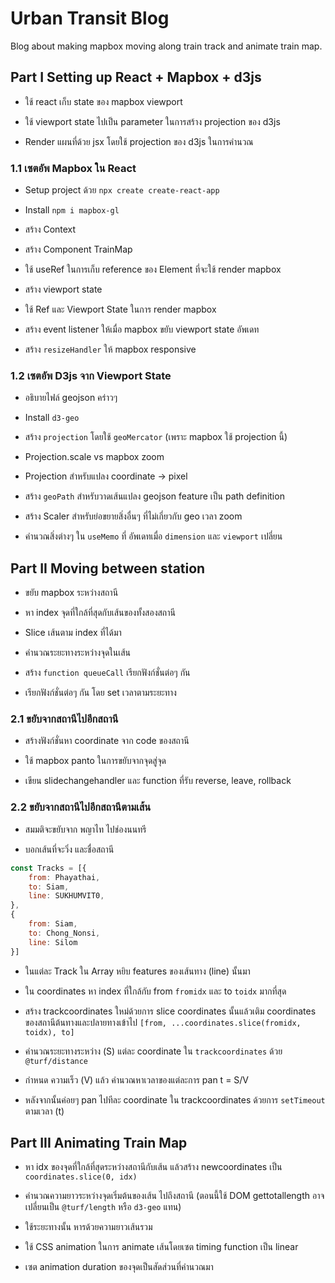 # Urban Transit Blog

Blog about making mapbox moving along train track and animate train map.

## Part I Setting up React + Mapbox + d3js

- ใช้ react เก็บ state ของ mapbox viewport 

- ใช้ viewport state ไปเป็น parameter ในการสร้าง projection ของ d3js

- Render แผนที่ด้วย jsx โดยใช้ projection ของ d3js ในการคำนวณ

### 1.1 เซตอัพ Mapbox ใน React

- Setup project ด้วย `npx create create-react-app`

- Install `npm i mapbox-gl`

- สร้าง Context

- สร้าง Component TrainMap

- ใช้ useRef ในการเก็บ reference ของ Element ที่จะใช้ render mapbox

- สร้าง viewport state

- ใช้ Ref และ Viewport State ในการ render mapbox

- สร้าง event listener ให้เมื่อ mapbox ขยับ viewport state อัพเดท

- สร้าง `resizeHandler` ให้ mapbox responsive

### 1.2 เซตอัพ D3js จาก Viewport State

- อธิบายไฟล์ geojson คร่าวๆ

- Install `d3-geo`

- สร้าง `projection` โดยใช้ `geoMercator` (เพราะ mapbox ใช้ projection นี้)

- Projection.scale vs mapbox zoom

- Projection สำหรับแปลง coordinate -> pixel

- สร้าง `geoPath` สำหรับวาดเส้นแปลง geojson feature เป็น path definition

- สร้าง Scaler สำหรับย่อขยายสิ่งอื่นๆ ที่ไม่เกี่ยวกับ geo เวลา zoom

- คำนวณสิ่งต่างๆ ใน `useMemo` ที่ อัพเดทเมื่อ `dimension` และ `viewport` เปลี่ยน

## Part II Moving between station

- ขยับ mapbox ระหว่างสถานี

- หา index จุดที่ใกล้ที่สุดกับเส้นของทั้งสองสถานี

- Slice เส้นตาม index ที่ได้มา

- คำนวณระยะทางระหว่างจุดในเส้น

- สร้าง `function queueCall` เรียกฟังก์ชั่นต่อๆ กัน

- เรียกฟังก์ชั่นต่อๆ กัน โดย set เวลาตามระยะทาง

### 2.1 ขยับจากสถานีไปอีกสถานี

- สร้างฟังก์ชั่นหา coordinate จาก code ของสถานี

- ใช้ mapbox panto ในการขยับจากจุดสู่จุด

- เขียน slidechangehandler และ function ที่รับ reverse, leave, rollback

### 2.2 ขยับจากสถานีไปอีกสถานีตามเส้น

- สมมติจะขยับจาก พญาไท ไปช่องนนทรี

- บอกเส้นที่จะวิ่ง และชื่อสถานี

```javascript
const Tracks = [{
	from: Phayathai,
	to: Siam,
	line: SUKHUMVIT0,
},
{
	from: Siam,
	to: Chong_Nonsi,
	line: Silom
}]
```


- ในแต่ละ Track ใน Array หยิบ features ของเส้นทาง (line) นั้นมา

- ใน coordinates หา index ที่ใกล้กับ from `fromidx` และ to `toidx` มากที่สุด

- สร้าง trackcoordinates ใหม่ด้วยการ slice coordinates นั้นแล้วเติม coordinates ของสถานีต้นทางและปลายทางเข้าไป `[from, ...coordinates.slice(fromidx, toidx), to]`

- คำนวณระยะทางระหว่าง (S) แต่ละ coordinate ใน `trackcoordinates` ด้วย `@turf/distance`

- กำหนด ความเร็ว (V) แล้ว คำนวณหาเวลาของแต่ละการ pan t = S/V

- หลังจากนั้นค่อยๆ pan ไปทีละ coordinate ใน trackcoordinates ด้วยการ `setTimeout` ตามเวลา (t)

## Part III Animating Train Map 

- หา idx ของจุดที่ใกล้ที่สุดระหว่างสถานีกับเส้น แล้วสร้าง newcoordinates เป็น `coordinates.slice(0, idx)`

- คำนวณความยาวระหว่างจุดเริ่มต้นของเส้น ไปถึงสถานี (ตอนนี้ใช้ DOM gettotallength อาจเปลี่ยนเป็น `@turf/length` หรือ `d3-geo` แทน)

- ใช้ระยะทางนั้น หารด้วยความยาวเส้นรวม

- ใช้ CSS animation ในการ animate เส้นโดยเซต timing function เป็น linear

- เซต animation duration ของจุดเป็นสัดส่วนที่คำนวณมา
